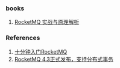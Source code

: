 


### books
1. [RocketMQ 实战与原理解析](../../date/2018-10-13_RocketMQ实战与原理解析.md)


### References
1. [十分钟入门RocketMQ](http://jm.taobao.org/2017/01/12/rocketmq-quick-start-in-10-minutes/)
2. [RocketMQ 4.3正式发布，支持分布式事务](https://mp.weixin.qq.com/s/43wwC4lp77m4foVPEgTRlA)

